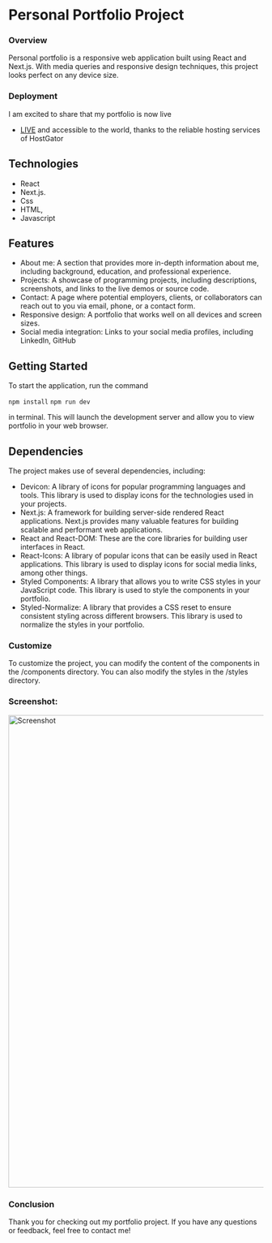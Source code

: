 # Personal Portfolio Project

### Overview
Personal portfolio is a responsive web application built using React and Next.js. With media queries and responsive design techniques, this project looks perfect on any device size.

### Deployment
I am excited to share that my portfolio is now live 
- [LIVE](https://bojangolic.com/) 
and accessible to the world, thanks to the reliable hosting services of HostGator


## Technologies
- React 
- Next.js. 
- Css
- HTML, 
- Javascript


## Features

- About me: A section that provides more in-depth information about me, including background, education, and professional experience.
- Projects: A showcase of programming projects, including descriptions, screenshots, and links to the live demos or source code.
- Contact: A page where potential employers, clients, or collaborators can reach out to you via email, phone, or a contact form.
- Responsive design: A portfolio that works well on all devices and screen sizes.
- Social media integration: Links to your social media profiles, including LinkedIn, GitHub


## Getting Started

To start the application, run the command 

```npm install```
```npm run dev```

in terminal. This will launch the development server and allow you to view portfolio in your web browser.

## Dependencies
The project makes use of several dependencies, including:

- Devicon: A library of icons for popular programming languages and tools. This library is used to display icons for the technologies used in your projects.
- Next.js: A framework for building server-side rendered React applications. Next.js provides many valuable features for building scalable and performant web applications.
- React and React-DOM: These are the core libraries for building user interfaces in React.
- React-Icons: A library of popular icons that can be easily used in React applications. This library is used to display icons for social media links, among other things.
- Styled Components: A library that allows you to write CSS styles in your JavaScript code. This library is used to style the components in your portfolio.
- Styled-Normalize: A library that provides a CSS reset to ensure consistent styling across different browsers. This library is used to normalize the styles in your portfolio.


### Customize

To customize the project, you can modify the content of the components in the /components directory. You can also modify the styles in the /styles directory.



### Screenshot: 

<img width="931" alt="Screenshot" src="https://github.com/bokigolic/portfolio/blob/main/public/images/portfolio-scs.jpg">

### Conclusion

Thank you for checking out my portfolio project. If you have any questions or 
feedback, feel free to contact me!

